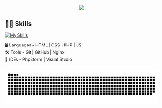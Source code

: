 <h1 align="Center"></h1>

<div align="center">
  <img src="https://i.pinimg.com/originals/4b/28/1b/4b281bf29cec0b997e7f1618bad94460.gif"/>
</div>

<h2 align="left">🧑‍💻 Skills</h2>

[![My Skills](https://skillicons.dev/icons?i=html,php,vscode,powershell,py,jquery,js,c,symfony,nodejs,linux,mongodb,mysql,nginx,sublime)](https://skillicons.dev)

<p align="left">🖥️ Languages - HTML | CSS | PHP | JS<br>🛠️ Tools - Git | GitHub | Nginx<br>🤖 IDEs - PhpStorm | Visual Studio</p>

<h2 align="left"></h2>

<div align="center" >
  <img src="https://raw.githubusercontent.com/Link-Wolf/Link-Wolf/output/snake.svg" alt="Snake animation" />
</div>
